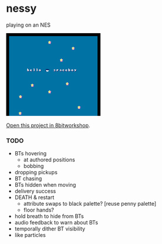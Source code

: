nessy
=====

playing on an NES

![spaceboy image](https://raw.githubusercontent.com/TheRealMolen/nessy/master/spaceboy.gif)

[Open this project in 8bitworkshop](http://8bitworkshop.com/redir.html?platform=nes&githubURL=https%3A%2F%2Fgithub.com%2FTheRealMolen%2Fnessy&file=ex1.dasm).



### TODO
- BTs hovering
    - at authored positions
    - bobbing
- dropping pickups
- BT chasing
- BTs hidden when moving
- delivery success
- DEATH & restart
    - attribute swaps to black palette? [reuse penny palette]
    - floor hands?
- hold breath to hide from BTs
- audio feedback to warn about BTs
- temporally dither BT visibility
- like particles